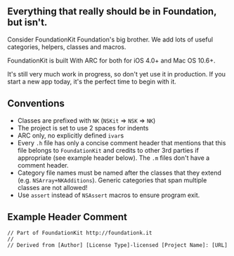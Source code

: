 ## Everything that really should be in Foundation, but isn't.

Consider FoundationKit Foundation's big brother. We add lots of useful categories, helpers, classes and macros.

FoundationKit is built With ARC for both for iOS 4.0+ and Mac OS 10.6+.

It's still very much work in progress, so don't yet use it in production.
If you start a new app today, it's the perfect time to begin with it.

## Conventions

- Classes are prefixed with `NK` (`NSKit` => `NSK` => `NK`)
- The project is set to use 2 spaces for indents
- ARC only, no explicitly defined `ivar`s
- Every `.h` file has only a concise comment header that mentions that this file belongs to `FoundationKit` and credits to other 3rd parties if appropriate (see example header below). The `.m` files don't have a comment header.
- Category file names must be named after the classes that they extend (e.g. `NSArray+NKAdditions`). Generic categories that span multiple classes are not allowed!
- Use `assert` instead of `NSAssert` macros to ensure program exit.

## Example Header Comment

    // Part of FoundationKit http://foundationk.it
    //
    // Derived from [Author] [License Type]-licensed [Project Name]: [URL]
